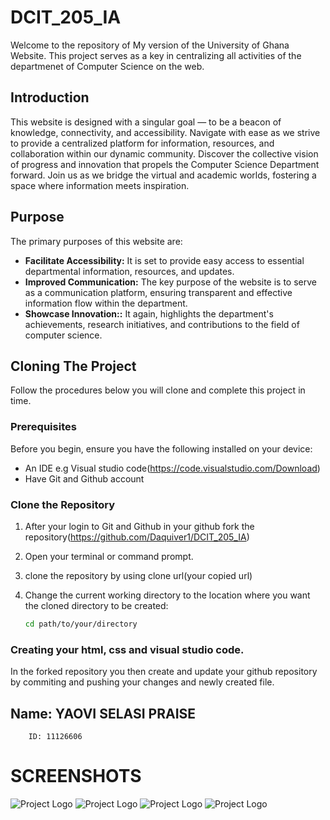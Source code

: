 # DCIT_205_IA
Welcome to the repository of My version of the University of Ghana Website. This project serves as a key in centralizing all activities of the departmenet of Computer Science on the web.

## Introduction
This website is designed with a singular goal — to be a beacon of knowledge, connectivity, and accessibility. Navigate with ease as we strive to provide a centralized platform for information, resources, and collaboration within our dynamic community. Discover the collective vision of progress and innovation that propels the Computer Science Department forward.
Join us as we bridge the virtual and academic worlds, fostering a space where information meets inspiration. 


## Purpose

The primary purposes of this website are:

- **Facilitate Accessibility:** It is set to provide easy access to essential departmental information, resources, and updates.
- **Improved Communication:** The key purpose of the website is to serve as a communication platform, ensuring transparent and effective information flow within the department.
- **Showcase Innovation::**  It again, highlights the department's achievements, research initiatives, and contributions to the field of computer science.

## Cloning The Project
 Follow the procedures below you will clone and complete this project in time.
### Prerequisites

Before you begin, ensure you have the following installed on your device:

- An IDE e.g Visual studio code(https://code.visualstudio.com/Download)
- Have Git and Github account

### Clone the Repository

1. After your login to Git and Github in your github fork the repository(https://github.com/Daquiver1/DCIT_205_IA) 
2. Open your terminal or command prompt.
3. clone the repository by using clone url(your copied url)
4. Change the current working directory to the location where you want the cloned directory to be created:

   ```bash
   cd path/to/your/directory

### Creating your html, css and visual studio code.

In the forked repository you then create and update your github repository by commiting and pushing your changes and newly created file. 

## Name: YAOVI SELASI PRAISE
        ID: 11126606
# SCREENSHOTS
![Project Logo](IMG/image1.png)
![Project Logo](IMG/image2.png)
![Project Logo](IMG/image3.png)
![Project Logo](IMG/image4.png)











